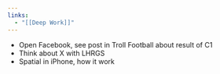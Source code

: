 ```yaml
---
links:
  - "[[Deep Work]]"
---
```


- Open Facebook, see post in Troll Football about result of C1
- Think about X with LHRGS
- Spatial in iPhone, how it work